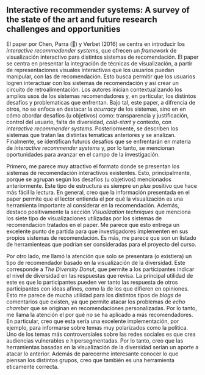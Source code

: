 ## Interactive recommender systems: A survey of the state of the art and future research challenges and opportunities

El paper por Chen, Parra (:yellow_heart:) y Verbet (2016) se centra en introducir los *interactive recommedender systems*, que ofrecen un *framework* de visualización interactivo para distintos sistemas de recomendación. El paper se centra en presentar la integración de técnicas de visualización, a partir de representaciones visuales interactivas que los usuarios puedan manipular, con las de recomendación. Esto busca permitir que los usuarios logren interactuar con los sistemas de recomendación y así crear un circuito de retroalimentación. Los autores inician contextualizando los amplios usos de los sistemas recomendadores y, en particular, los distintos desafíos y problematicas que enfrentan. Bajo tal, este paper, a difrencia de otros, no se enfoca en destacar la *acurracy* de los sistemas, sino en en cómo abordar desafíos (u objetivos) como: transparencia y justificación, control del usuario, falta de diversidad, *cold-start* y contexto, con *interactive recommender systems*. Posteriormente, se describen los sistemas que tratan las distintas tematicas anteriores y se analizan. Finalmente, se identifican futuros desafíos que se enfrentarán en materia de *interactive recommender systems* y, por lo tanto, se mencionan  oportunidades para avanzar en el campo de la investigación.

Primero, me parece muy atractivo el formato donde se presentan los sistemas de recomendación interactivos existentes. Esto, principalmente, porque se agrupan según los desafíos (u objetivos) mencionados anteriormente. Este tipo de estructura es siempre un *plus* positivo que hace más fácil la lectura. En general, creo que la información presentada en el paper permite que el lector entienda el por qué la visualización es una herramienta importante al considerar en la recomendación. Además, destaco positivamente la sección *Visualization techniques* que menciona los siete tipo de visualizaciones utilizadas por los sistemas de recomendacion tratados en el paper. Me parece que esto entrega un excelente punto de partida para que investigadores implementen en sus propios sistemas de recomendación. Es más, me parece que son un listado de herramienteas que podrían ser consideradas para el proyecto del curso.

Por otro lado, me llamó la atención que solo se presentara (o existiera) un tipo de recomendador basado en la visualización de la diversidad. Este corresponde a *The Diversity Donut*, que permite a los participantes indicar el nivel de diversidad en las respuestas que revisa. La principal utilidad de este es que lo participantes pueden ver tanto las respuesta de otros participantes con ideas afines, como la de los que difieren en opiniones. Esto me parece de mucha utilidad para los distintos tipos de *blogs* de comentarios que existen, ya que permite atacar los problemas de *echo chamber* que se originan en recomendaciones personalizadas. Por lo tanto, me llama la atención el por qué no se ha aplicado a más recomendadores. En particular, creo que esta sería una excelente implementación, por ejemplo, para informarse sobre temas muy polarizados como la politica. Uno de los temas más controversiales sobre las redes sociales es que crea audiencias vulnerables e hipersegmentadas. Por lo tanto, creo que las herramientas basadas en la visualización de la diversidad serían un aporte a atacar lo anterior. Además de parecerme interesante conocer lo que piensan los distintos grupos, creo que también es una herramienta eticamente correcta.

